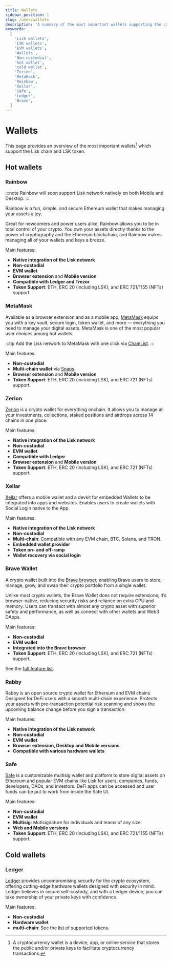```yaml
---
title: Wallets
sidebar_position: 1
slug: /user/wallets
description: 'A summary of the most important wallets supporting the LSK token.'
keywords:
  [
    'Lisk wallets',
    'LSK wallets',
    'EVM wallets',
    'Wallets',
    'Non-custodial',
    'hot wallet',
    'cold wallet',
    'Zerion',
    'MetaMask',
    'Rainbow',
    'Xellar',
    'Safe',
    'Ledger',
    'Brave',
  ]
---
```


# Wallets
This page provides an overview of the most important wallets[^1] which support the Lisk chain and LSK token.

[^1]: A cryptocurrency wallet is a device, app, or online service that stores the public and/or private keys to facilitate cryptocurrency transactions. 

## Hot wallets

### Rainbow

:::note
Rainbow will soon support Lisk network natively on both Mobile and Desktop.
:::

Rainbow is a fun, simple, and secure Ethereum wallet that makes managing your assets a joy.

Great for newcomers and power users alike, Rainbow allows you to be in total control of your crypto.
You own your assets directly thanks to the power of cryptography and the Ethereum blockchain, and Rainbow makes managing all of your wallets and keys a breeze.

Main features:
- **Native integration of the Lisk network**
- **Non-custodial**
- **EVM wallet**
- **Browser extension** and **Mobile version**
- **Compatible with Ledger and Trezor**
- **Token Support**: ETH, ERC 20 (including LSK), and ERC 721/1155 (NFTs) support.

### MetaMask
Available as a browser extension and as a mobile app, [MetaMask](https://metamask.io/) equips you with a key vault, secure login, token wallet, and more — everything you need to manage your digital assets.
MetaMask is one of the most popular user choices among hot wallets.

:::tip
Add the Lisk network to MetaMask with one click via [ChainList](https://chainlist.org/?search=lisk).
:::

Main features:
- **Non-custodial**
- **Multi-chain wallet** via [Snaps](https://support.metamask.io/metamask-snaps/what-are-interoperability-snaps/).
- **Browser extension** and **Mobile version**
- **Token Support**: ETH, ERC 20 (including LSK), and ERC 721 (NFTs) support.

### Zerion
[Zerion](https://zerion.io/) is a crypto wallet for everything onchain. 
It allows you to manage all your investments, collections, staked positions and airdrops across 14 chains in one place.

Main features:
- **Native integration of the Lisk network**
- **Non-custodial**
- **EVM wallet**
- **Compatible with Ledger**
- **Browser extension** and **Mobile version**
- **Token Support**: ETH, ERC 20 (including LSK), and ERC 721 (NFTs) support.

### Xellar

[Xellar](https://xellar.co/) offers a mobile wallet and a devkit for embedded Wallets to be integrated into apps and websites.
Enables users to create wallets with Social Login native to the App.

Main features:
- **Native integration of the Lisk network**
- **Non-custodial**
- **Multi-chain**: Compatible with any EVM chain, BTC, Solana, and TRON.
- **Embedded wallet provider**
- **Token on- and off-ramp**
- **Wallet recovery via social login**

### Brave Wallet
A crypto wallet built into the [Brave browser](https://brave.com/), enabling Brave users to store, manage, grow, and swap their crypto portfolio from a single wallet.

Unlike most crypto wallets, the Brave Wallet does not require extensions; it’s browser-native, reducing security risks and reliance on extra CPU and memory. Users can transact with almost any crypto asset with superior safety and performance, as well as connect with other wallets and Web3 DApps.

Main features:
- **Non-custodial**
- **EVM wallet**
- **Integrated into the Brave browser**
- **Token Support**: ETH, ERC 20 (including LSK), and ERC 721 (NFTs) support.

See the [full feature list](https://support.brave.com/hc/en-us/articles/14380262951053-What-features-are-available-in-Brave-Wallet).

### Rabby
Rabby is an open source crypto wallet for Ethereum and EVM chains.
Designed for DeFi users with a smooth multi-chain experience. 
Protects your assets with pre-transaction potential risk scanning and shows the upcoming balance change before you sign a transaction. 

Main features:
- **Native integration of the Lisk network**
- **Non-custodial**
- **EVM wallet**
- **Browser extension, Desktop and Mobile versions**
- **Compatible with various hardware wallets**

### Safe

[Safe](https://safe.optimism.io/welcome/accounts?chain=lisk) is a customizable multisig wallet and platform to store digital assets on Ethereum and popular EVM chains like Lisk for users, companies, funds, developers, DAOs, and investors.
DeFi apps can be accessed and user funds can be put to work from inside the Safe UI.

Main features:
- **Non-custodial**
- **EVM wallet**
- **Multisig**: Mutisignature for individuals and teams of any size.
- **Web and Mobile versions**
- **Token Support**: ETH, ERC 20 (including LSK), and ERC 721/1155 (NFTs) support.

## Cold wallets

### Ledger
[Ledger](https://www.ledger.com/) provides uncompromising security for the crypto ecosystem, offering cutting-edge hardware wallets designed with security in mind.
Ledger believes in secure self-custody, and with a Ledger device, you can take ownership of your private keys with confidence.

Main features:
- **Non-custodial**
- **Hardware wallet**
- **multi-chain**: See the [list of supported tokens](https://www.ledger.com/supported-crypto-assets).